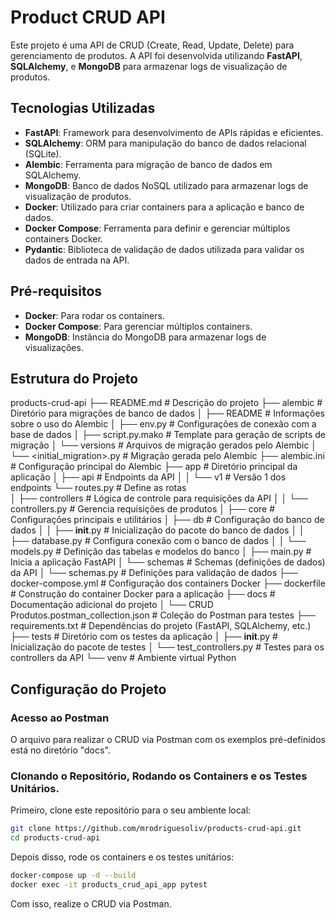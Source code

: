 # Product CRUD API

Este projeto é uma API de CRUD (Create, Read, Update, Delete) para gerenciamento de produtos. A API foi desenvolvida utilizando **FastAPI**, **SQLAlchemy**, e **MongoDB** para armazenar logs de visualização de produtos.

## Tecnologias Utilizadas

- **FastAPI**: Framework para desenvolvimento de APIs rápidas e eficientes.
- **SQLAlchemy**: ORM para manipulação do banco de dados relacional (SQLite).
- **Alembic**: Ferramenta para migração de banco de dados em SQLAlchemy.
- **MongoDB**: Banco de dados NoSQL utilizado para armazenar logs de visualização de produtos.
- **Docker**: Utilizado para criar containers para a aplicação e banco de dados.
- **Docker Compose**: Ferramenta para definir e gerenciar múltiplos containers Docker.
- **Pydantic**: Biblioteca de validação de dados utilizada para validar os dados de entrada na API.

## Pré-requisitos

- **Docker**: Para rodar os containers.
- **Docker Compose**: Para gerenciar múltiplos containers.
- **MongoDB**: Instância do MongoDB para armazenar logs de visualizações.

## Estrutura do Projeto

products-crud-api
├── README.md                                     # Descrição do projeto
├── alembic                                       # Diretório para migrações de banco de dados
│   ├── README                                    # Informações sobre o uso do Alembic
│   ├── env.py                                    # Configurações de conexão com a base de dados
│   ├── script.py.mako                            # Template para geração de scripts de migração
│   └── versions                                  # Arquivos de migração gerados pelo Alembic
│       └── <initial_migration>.py                # Migração gerada pelo Alembic
├── alembic.ini                                   # Configuração principal do Alembic
├── app                                           # Diretório principal da aplicação
│   ├── api                                       # Endpoints da API
│   │   └── v1                                    # Versão 1 dos endpoints
            └── routes.py                         # Define as rotas        
│   ├── controllers                               # Lógica de controle para requisições da API
│   │   └── controllers.py                        # Gerencia requisições de produtos
│   ├── core                                      # Configurações principais e utilitários
│   ├── db                                        # Configuração do banco de dados
│   │   ├── __init__.py                           # Inicialização do pacote do banco de dados
│   │   ├── database.py                           # Configura conexão com o banco de dados
│   │   └── models.py                             # Definição das tabelas e modelos do banco
│   ├── main.py                                   # Inicia a aplicação FastAPI
│   └── schemas                                   # Schemas (definições de dados) da API
│       └── schemas.py                            # Definições para validação de dados
├── docker-compose.yml                            # Configuração dos containers Docker
├── dockerfile                                    # Construção do container Docker para a aplicação
├── docs                                          # Documentação adicional do projeto
│   └── CRUD Produtos.postman_collection.json     # Coleção do Postman para testes
├── requirements.txt                              # Dependências do projeto (FastAPI, SQLAlchemy, etc.)
├── tests                                         # Diretório com os testes da aplicação
│   ├── __init__.py                               # Inicialização do pacote de testes
│   └── test_controllers.py                       # Testes para os controllers da API
└── venv                                          # Ambiente virtual Python


## Configuração do Projeto

### Acesso ao Postman
O arquivo para realizar o CRUD via Postman com os exemplos pré-definidos está no diretório "docs".

### Clonando o Repositório, Rodando os Containers e os Testes Unitários.

Primeiro, clone este repositório para o seu ambiente local:

```bash
git clone https://github.com/mrodriguesoliv/products-crud-api.git
cd products-crud-api
```

Depois disso, rode os containers e os testes unitários:

```bash
docker-compose up -d --build
docker exec -it products_crud_api_app pytest
```

Com isso, realize o CRUD via Postman.
